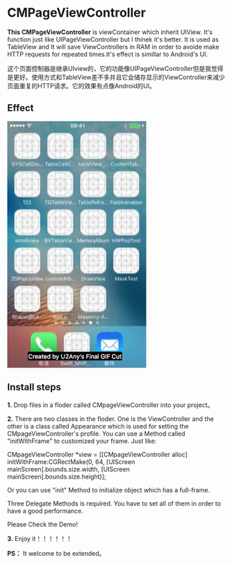 # CMPageViewController

**This CMPageViewController** is viewContainer which inherit UIView. It's function just like UIPageViewController but I thinek it's better. It is used as TableView and It will save ViewControllers in RAM in order to avoide make HTTP requests for repeated times.It's effect is simillar to Android's UI.

这个页面控制器是继承UIview的，它的功能像UIPageViewController但是我觉得是更好。使用方式和TableView差不多并且它会储存显示的ViewController来减少页面重复的HTTP请求。它的效果有点像Android的UI。
## Effect
![image](https://github.com/WuChuming/UIDesignAssistant/blob/master/github.gif)   

## Install steps
**1.** Drop files in a floder called CMpageViewController into your project。

**2.** There are two classes in the floder. One is the ViewController and the other is a class called Appearance which is used for setting the CMpageViewController's profile. You can use a Method called "initWithFrame" to customized your frame. Just like:

CMpageViewController *view = [[CMpageViewController alloc] initWithFrame:CGRectMake(0, 64, [UIScreen mainScreen].bounds.size.width, [UIScreen mainScreen].bounds.size.height)];

Or you can use "init" Method to initialize object which has a full-frame.

Three Delegate Methods is required. You have to set all of them in order to have a good performance.

Please Check the Demo!

**3.** Enjoy it！！！！！！

**PS：** It welcome to be extended。
